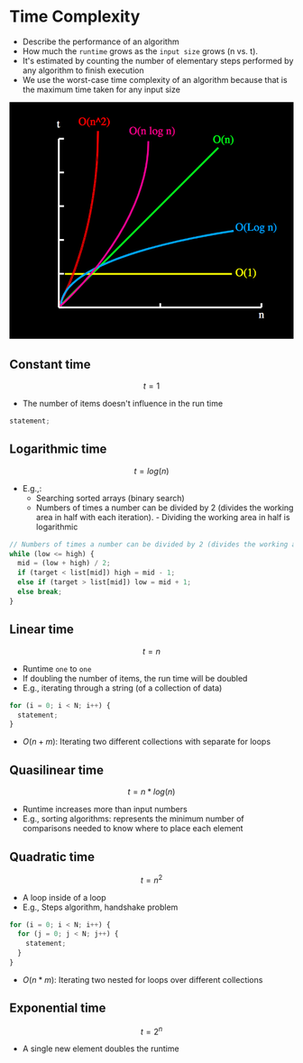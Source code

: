 # Time Complexity

- Describe the performance of an algorithm
- How much the `runtime` grows as the `input size` grows (n vs. t).
- It's estimated by counting the number of elementary steps performed by any algorithm to finish execution
- We use the worst-case time complexity of an algorithm because that is the maximum time taken for any input size

![Runtime Complexity](./runtime-complexity.png)

## Constant time

$$t = 1$$

- The number of items doesn't influence in the run time

```javascript
statement;
```

## Logarithmic time

$$t = log(n)$$

- E.g.,:
  - Searching sorted arrays (binary search)
  - Numbers of times a number can be divided by 2 (divides the working area in half with each iteration). - Dividing the working area in half is logarithmic

```javascript
// Numbers of times a number can be divided by 2 (divides the working area in half with each iteration)
while (low <= high) {
  mid = (low + high) / 2;
  if (target < list[mid]) high = mid - 1;
  else if (target > list[mid]) low = mid + 1;
  else break;
}
```

## Linear time

$$t = n$$

- Runtime `one` to `one`
- If doubling the number of items, the run time will be doubled
- E.g., iterating through a string (of a collection of data)

```javascript
for (i = 0; i < N; i++) {
  statement;
}
```

- $O(n+m)$: Iterating two different collections with separate for loops

## Quasilinear time

$$t = n * log(n)$$

- Runtime increases more than input numbers
- E.g., sorting algorithms: represents the minimum number of comparisons needed to know where to place each element

## Quadratic time

$$t = n ^ 2$$

- A loop inside of a loop
- E.g., Steps algorithm, handshake problem

```javascript
for (i = 0; i < N; i++) {
  for (j = 0; j < N; j++) {
    statement;
  }
}
```

- $O(n*m)$: Iterating two nested for loops over different collections

## Exponential time

$$t = 2 ^ n$$

- A single new element doubles the runtime
